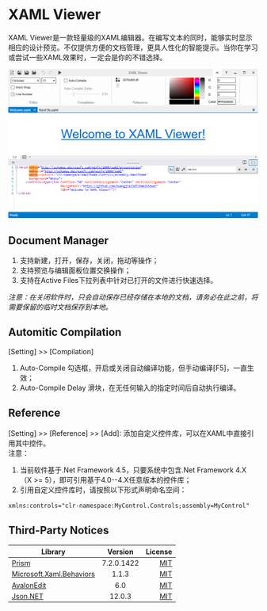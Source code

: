 # XAML Viewer

XAML Viewer是一款轻量级的XAML编辑器。在编写文本的同时，能够实时显示相应的设计预览。不仅提供方便的文档管理，更具人性化的智能提示。当你在学习或尝试一些XAML效果时，一定会是你的不错选择。

![Preview](images/XAMLViewer.png)

## Document Manager  
1. 支持新建，打开，保存，关闭，拖动等操作；
2. 支持预览与编辑面板位置交换操作；
3. 支持在Active Files下拉列表中针对已打开的文件进行快速选择。  

_注意：在关闭软件时，只会自动保存已经存储在本地的文档，请务必在此之前，将需要保留的临时文档保存到本地。_

## Automitic Compilation
[Setting] >> [Compilation]
1. Auto-Compile 勾选框，开启或关闭自动编译功能，但手动编译[F5]，一直生效；
2. Auto-Compile Delay 滑块，在无任何输入的指定时间后自动执行编译。

## Reference
[Setting] >> [Reference] >> [Add]: 添加自定义控件库，可以在XAML中直接引用其中控件。  
注意：
1. 当前软件基于.Net Framework 4.5，只要系统中包含.Net Framework 4.X（X >= 5），即可引用基于4.0--4.X任意版本的控件库；
2. 引用自定义控件库时，请按照以下形式声明命名空间：</br>
``` xml
xmlns:controls="clr-namespace:MyControl.Controls;assembly=MyControl"
```

## Third-Party Notices
Library|Version|License
--|:--:|--:
[Prism](https://github.com/PrismLibrary/Prism)|7.2.0.1422|[MIT](https://github.com/PrismLibrary/Prism/blob/master/LICENSE)
[Microsoft.Xaml.Behaviors](https://github.com/microsoft/XamlBehaviorsWpf)|1.1.3|[MIT](https://github.com/microsoft/XamlBehaviorsWpf/blob/master/LICENSE)
[AvalonEdit](https://github.com/icsharpcode/AvalonEdit)|6.0|[MIT](https://github.com/icsharpcode/AvalonEdit/blob/master/LICENSE)
[Json.NET](https://github.com/JamesNK/Newtonsoft.Json)|12.0.3|[MIT](https://github.com/JamesNK/Newtonsoft.Json/blob/master/LICENSE.md)
                   
